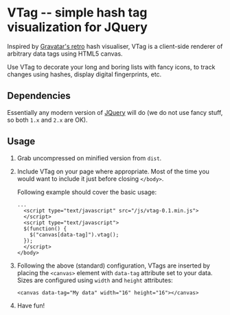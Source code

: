# VTag -- simple hash tag visualization for JQuery

Inspired by [Gravatar's retro](http://en.gravatar.com/site/implement/images/)
hash visualiser, VTag is a client-side renderer of arbitrary data tags
using HTML5 canvas.

Use VTag to decorate your long and boring lists with fancy icons,
to track changes using hashes, display digital fingerprints, etc.

## Dependencies

Essentially any modern version of [JQuery](http://jquery.com) will do
(we do not use fancy stuff, so both `1.x` and `2.x` are OK).

## Usage

1. Grab uncompressed on minified version from `dist`.

2. Include VTag on your page where appropriate. Most of the time you
   would want to include it just before closing `</body>`.

   Following example should cover the basic usage:

    ```
    ...
      <script type="text/javascript" src="/js/vtag-0.1.min.js">
      </script>
      <script type="text/javascript">
      $(function() {
        $("canvas[data-tag]").vtag();
      });
      </script>
    </body>
    ```

3. Following the above (standard) configuration, VTags are inserted
   by placing the `<canvas>` element with `data-tag` attribute
   set to your data. Sizes are configured using `width` and `height`
   attributes:

   ```
   <canvas data-tag="My data" width="16" height="16"></canvas>
   ```

4. Have fun!
